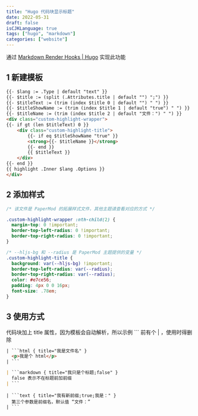 ```yaml
---
title: "Hugo 代码块显示标题"
date: 2022-05-31
draft: false
isCJKLanguage: true
tags: ["hugo", "markdown"]
categories: ["website"]
---
```


通过 [Markdown Render Hooks | Hugo](https://gohugo.io/templates/render-hooks/) 实现此功能

## 1 新建模板

```html { title="./layouts/_default/_markup/render-codeblock.html" }
{{- $lang := .Type | default "text" }}
{{- $title := (split (.Attributes.title | default "") ";") }}
{{- $titleText := (trim (index $title 0 | default "") " ") }}
{{- $titleShowName := (trim (index $title 1 | default "true") " ") }}
{{- $titleName := (trim (index $title 2 | default "文件：") " ") }}
<div class="custom-highlight-wrapper">
{{- if gt (len $titleText) 0 }}
    <div class="custom-highlight-title">
        {{- if eq $titleShowName "true" }}
        <strong>{{- $titleName }}</strong>
        {{- end }}
        {{ $titleText }}
    </div>
{{- end }}
{{ highlight .Inner $lang .Options }}
</div>
```

## 2 添加样式

```css { title="./assets/css/extended/custom.css" }
/* 该文件是 PaperMod 的拓展样式文件，其他主题请查看对应的方式 */

.custom-highlight-wrapper :nth-child(2) {
  margin-top: 0 !important;
  border-top-left-radius: 0 !important;
  border-top-right-radius: 0 !important;
}

/* --hljs-bg 和 --radius 是 PaperMod 主题提供的变量 */
.custom-highlight-title {
  background: var(--hljs-bg) !important;
  border-top-left-radius: var(--radius);
  border-top-right-radius: var(--radius);
  color: #e7ce56;
  padding: 4px 0 0 16px;
  font-size: .78em;
}
```

## 3 使用方式

代码块加上 title 属性，因为模板会自动解析，所以示例 ``` 前有个 | ，使用时得删除

```html { title="我是文件名" }
| ```html { title="我是文件名" }
  <p>我是个 html</p>
| ```
```

```markdown { title="我只是个标题;false" }
| ```markdown { title="我只是个标题;false" }
  false 表示不在标题前加前缀
| ```
```

```text { title="我有新前缀;true;我是：" }
| ```text { title="我有新前缀;true;我是：" }
  第三个参数是前缀名，默认值 “文件：”
| ```
```
